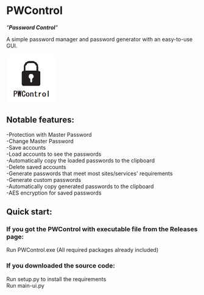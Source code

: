 # PWControl
_"**Password Control**"_

A simple password manager and password generator with an easy-to-use GUI. <br/>

<img src="logo.png" width="128" height="128" alt="scrcpy"/> <br/>

## Notable features:
-Protection with Master Password <br/>
-Change Master Password <br/>
-Save accounts <br/>
-Load accounts to see the passwords <br/>
-Automatically copy the loaded passwords to the clipboard <br/>
-Delete saved accounts <br/>
-Generate passwords that meet most sites/services' requirements <br/>
-Generate custom passwords <br/>
-Automatically copy generated passwords to the clipboard <br/>
-AES encryption for saved passwords <br/>

## Quick start:

### If you got the PWControl with executable file from the Releases page:
Run PWControl.exe (All required packages already included)

### If you downloaded the source code:
Run setup.py to install the requirements <br/>
Run main-ui.py
